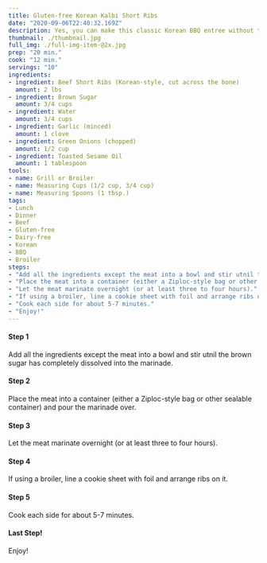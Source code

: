 ```yaml
---
title: Gluten-free Korean Kalbi Short Ribs
date: "2020-09-06T22:40:32.169Z"
description: Yes, you can make this classic Korean BBQ entree without the gluten (we're using Coconut Aminos instead of soy sauce).
thumbnail: ./thumbnail.jpg
full_img: ./full-img-item-@2x.jpg
prep: "20 min."
cook: "12 min."
servings: "10"
ingredients:
- ingredient: Beef Short Ribs (Korean-style, cut across the bone)
  amount: 2 lbs
- ingredient: Brown Sugar
  amount: 3/4 cups
- ingredient: Water
  amount: 3/4 cups
- ingredient: Garlic (minced)
  amount: 1 clove
- ingredient: Green Onions (chopped)
  amount: 1/2 cup
- ingredient: Toasted Sesame Oil
  amount: 1 tablespoon
tools:
- name: Grill or Broiler
- name: Measuring Cups (1/2 cup, 3/4 cup)
- name: Measuring Spoons (1 tbsp.)
tags:
- Lunch
- Dinner
- Beef
- Gluten-free
- Dairy-free
- Korean
- BBQ
- Broiler
steps:
- "Add all the ingredients except the meat into a bowl and stir utnil the brown sugar has completely dissolved into the marinade."
- "Place the meat into a container (either a Ziploc-style bag or other sealable container) and pour the marinade over."
- "Let the meat marinate overnight (or at least three to four hours)."
- "If using a broiler, line a cookie sheet with foil and arrange ribs on it."
- "Cook each side for about 5-7 minutes."
- "Enjoy!"
---
```


#### Step 1
Add all the ingredients except the meat into a bowl and stir utnil the brown sugar has completely dissolved into the marinade.

#### Step 2

Place the meat into a container (either a Ziploc-style bag or other sealable container) and pour the marinade over.

#### Step 3

Let the meat marinate overnight (or at least three to four hours).

#### Step 4

If using a broiler, line a cookie sheet with foil and arrange ribs on it.

#### Step 5

Cook each side for about 5-7 minutes.

#### Last Step!

Enjoy!
